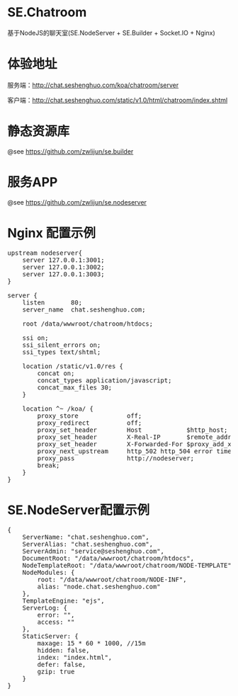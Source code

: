 # SE.Chatroom
<p>基于NodeJS的聊天室(SE.NodeServer + SE.Builder + Socket.IO + Nginx)</p>

# 体验地址
<p>服务端：<a href="http://chat.seshenghuo.com/koa/chatroom/server">http://chat.seshenghuo.com/koa/chatroom/server</a></p>
<p>客户端：<a href="http://chat.seshenghuo.com/static/v1.0/html/chatroom/index.shtml">http://chat.seshenghuo.com/static/v1.0/html/chatroom/index.shtml</a></p>

# 静态资源库
<p>@see <a href="https://github.com/zwlijun/se.builder">https://github.com/zwlijun/se.builder</a></p>

# 服务APP
<p>@see <a href="https://github.com/zwlijun/se.nodeserver">https://github.com/zwlijun/se.nodeserver</a></p>

# Nginx 配置示例
<pre>
upstream nodeserver{
    server 127.0.0.1:3001;
    server 127.0.0.1:3002;
    server 127.0.0.1:3003;
}
    
server {
    listen       80;
    server_name  chat.seshenghuo.com;

    root /data/wwwroot/chatroom/htdocs;

    ssi on;
    ssi_silent_errors on;
    ssi_types text/shtml;

    location /static/v1.0/res {
        concat on;
        concat_types application/javascript;
        concat_max_files 30;
    }

    location ^~ /koa/ {
        proxy_store             off;
        proxy_redirect          off;
        proxy_set_header        Host            $http_host;  
        proxy_set_header        X-Real-IP       $remote_addr; 
        proxy_set_header        X-Forwarded-For $proxy_add_x_forwarded_for; 
        proxy_next_upstream     http_502 http_504 error timeout invalid_header;
        proxy_pass              http://nodeserver;
        break; 
    }
}
</pre>

# SE.NodeServer配置示例
<pre>
{
    ServerName: "chat.seshenghuo.com",
    ServerAlias: "chat.seshenghuo.com",
    ServerAdmin: "service@seshenghuo.com",
    DocumentRoot: "/data/wwwroot/chatroom/htdocs",
    NodeTemplateRoot: "/data/wwwroot/chatroom/NODE-TEMPLATE",
    NodeModules: {
        root: "/data/wwwroot/chatroom/NODE-INF",
        alias: "node.chat.seshenghuo.com"
    },
    TemplateEngine: "ejs",
    ServerLog: {
        error: "",
        access: ""
    },
    StaticServer: {
        maxage: 15 * 60 * 1000, //15m
        hidden: false,
        index: "index.html",
        defer: false,
        gzip: true
    }
}
</pre>


